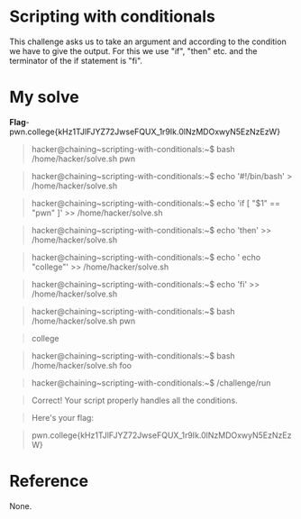 # Scripting with conditionals
This challenge asks us to take an argument and according to the condition we have to give the output. For this we use "if", "then" etc. and the terminator of the if statement is "fi".
# My solve
**Flag**-pwn.college{kHz1TJlFJYZ72JwseFQUX_1r9Ik.0lNzMDOxwyN5EzNzEzW}

>hacker@chaining~scripting-with-conditionals:~$ bash /home/hacker/solve.sh pwn

>hacker@chaining~scripting-with-conditionals:~$ echo '#!/bin/bash' > /home/hacker/solve.sh

>hacker@chaining~scripting-with-conditionals:~$ echo 'if [ "$1" == "pwn" ]' >> /home/hacker/solve.sh

>hacker@chaining~scripting-with-conditionals:~$ echo 'then' >> /home/hacker/solve.sh

>hacker@chaining~scripting-with-conditionals:~$ echo '   echo "college"' >> /home/hacker/solve.sh

>hacker@chaining~scripting-with-conditionals:~$ echo 'fi' >> /home/hacker/solve.sh

>hacker@chaining~scripting-with-conditionals:~$ bash /home/hacker/solve.sh pwn

>college

>hacker@chaining~scripting-with-conditionals:~$ bash /home/hacker/solve.sh foo

>hacker@chaining~scripting-with-conditionals:~$ /challenge/run

>Correct! Your script properly handles all the conditions.

>Here's your flag:

>pwn.college{kHz1TJlFJYZ72JwseFQUX_1r9Ik.0lNzMDOxwyN5EzNzEzW}

# Reference
None.
